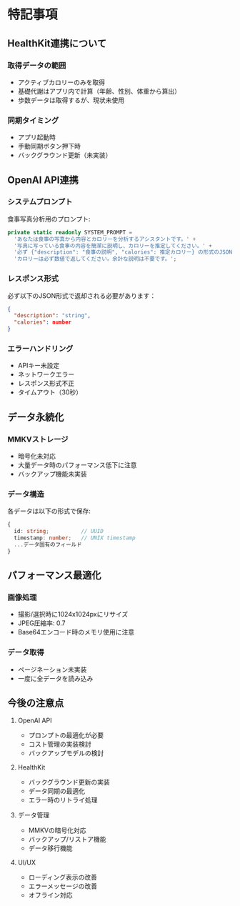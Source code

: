 # 特記事項

## HealthKit連携について

### 取得データの範囲
- アクティブカロリーのみを取得
- 基礎代謝はアプリ内で計算（年齢、性別、体重から算出）
- 歩数データは取得するが、現状未使用

### 同期タイミング
- アプリ起動時
- 手動同期ボタン押下時
- バックグラウンド更新（未実装）

## OpenAI API連携

### システムプロンプト
食事写真分析用のプロンプト:
```typescript
private static readonly SYSTEM_PROMPT = 
  'あなたは食事の写真から内容とカロリーを分析するアシスタントです。' +
  '写真に写っている食事の内容を簡潔に説明し、カロリーを推定してください。' +
  '必ず {"description": "食事の説明", "calories": 推定カロリー} の形式のJSONで返答してください。' +
  'カロリーは必ず数値で返してください。余計な説明は不要です。';
```

### レスポンス形式
必ず以下のJSON形式で返却される必要があります：
```json
{
  "description": "string",
  "calories": number
}
```

### エラーハンドリング
- APIキー未設定
- ネットワークエラー
- レスポンス形式不正
- タイムアウト（30秒）

## データ永続化

### MMKVストレージ
- 暗号化未対応
- 大量データ時のパフォーマンス低下に注意
- バックアップ機能未実装

### データ構造
各データは以下の形式で保存:
```typescript
{
  id: string;          // UUID
  timestamp: number;   // UNIX timestamp
  ...データ固有のフィールド
}
```

## パフォーマンス最適化

### 画像処理
- 撮影/選択時に1024x1024pxにリサイズ
- JPEG圧縮率: 0.7
- Base64エンコード時のメモリ使用に注意

### データ取得
- ページネーション未実装
- 一度に全データを読み込み

## 今後の注意点

1. OpenAI API
   - プロンプトの最適化が必要
   - コスト管理の実装検討
   - バックアップモデルの検討

2. HealthKit
   - バックグラウンド更新の実装
   - データ同期の最適化
   - エラー時のリトライ処理

3. データ管理
   - MMKVの暗号化対応
   - バックアップ/リストア機能
   - データ移行機能

4. UI/UX
   - ローディング表示の改善
   - エラーメッセージの改善
   - オフライン対応 